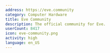 ```yaml
---
address: https://eve.community
category: Computer Hardware
title: Eve Community
description: The official community for Eve.
userCount: 8417
icon: eve-community.png
activity: high
language: en_US
---
```

